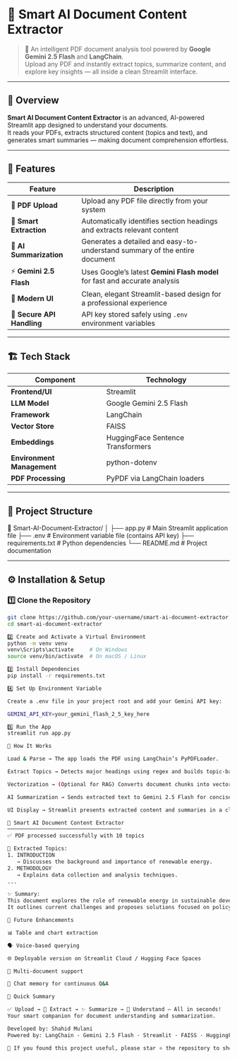 # 📘 Smart AI Document Content Extractor

> 🚀 An intelligent PDF document analysis tool powered by **Google Gemini 2.5 Flash** and **LangChain**.  
> Upload any PDF and instantly extract topics, summarize content, and explore key insights — all inside a clean Streamlit interface.

---

## 🧩 Overview

**Smart AI Document Content Extractor** is an advanced, AI-powered Streamlit app designed to understand your documents.  
It reads your PDFs, extracts structured content (topics and text), and generates smart summaries — making document comprehension effortless.

---

## 🎯 Features

| Feature | Description |
|----------|-------------|
| 📂 **PDF Upload** | Upload any PDF file directly from your system |
| 🧠 **Smart Extraction** | Automatically identifies section headings and extracts relevant content |
| 🧾 **AI Summarization** | Generates a detailed and easy-to-understand summary of the entire document |
| ⚡ **Gemini 2.5 Flash** | Uses Google’s latest **Gemini Flash model** for fast and accurate analysis |
| 🎨 **Modern UI** | Clean, elegant Streamlit-based design for a professional experience |
| 🔐 **Secure API Handling** | API key stored safely using `.env` environment variables |

---

## 🏗️ Tech Stack

| Component | Technology |
|------------|-------------|
| **Frontend/UI** | Streamlit |
| **LLM Model** | Google Gemini 2.5 Flash |
| **Framework** | LangChain |
| **Vector Store** | FAISS |
| **Embeddings** | HuggingFace Sentence Transformers |
| **Environment Management** | python-dotenv |
| **PDF Processing** | PyPDF via LangChain loaders |

---

## 📁 Project Structure

📁 Smart-AI-Document-Extractor/
│
├── app.py # Main Streamlit application file
├── .env # Environment variable file (contains API key)
├── requirements.txt # Python dependencies
└── README.md # Project documentation


---

## ⚙️ Installation & Setup

### 1️⃣ Clone the Repository
```bash
git clone https://github.com/your-username/smart-ai-document-extractor.git
cd smart-ai-document-extractor

2️⃣ Create and Activate a Virtual Environment
python -m venv venv
venv\Scripts\activate     # On Windows
source venv/bin/activate  # On macOS / Linux

3️⃣ Install Dependencies
pip install -r requirements.txt

4️⃣ Set Up Environment Variable

Create a .env file in your project root and add your Gemini API key:

GEMINI_API_KEY=your_gemini_flash_2_5_key_here

5️⃣ Run the App
streamlit run app.py

🧠 How It Works

Load & Parse → The app loads the PDF using LangChain’s PyPDFLoader.

Extract Topics → Detects major headings using regex and builds topic-based sections.

Vectorization → (Optional for RAG) Converts document chunks into vector embeddings via FAISS.

AI Summarization → Sends extracted text to Gemini 2.5 Flash for concise summarization.

UI Display → Streamlit presents extracted content and summaries in a clean layout.

📘 Smart AI Document Content Extractor
────────────────────────────────────
✅ PDF processed successfully with 10 topics

📖 Extracted Topics:
1. INTRODUCTION
   → Discusses the background and importance of renewable energy.
2. METHODOLOGY
   → Explains data collection and analysis techniques.
...

✨ Summary:
This document explores the role of renewable energy in sustainable development. 
It outlines current challenges and proposes solutions focused on policy and innovation.

🚀 Future Enhancements

📊 Table and chart extraction

🗣️ Voice-based querying

🌐 Deployable version on Streamlit Cloud / Hugging Face Spaces

🧩 Multi-document support

💬 Chat memory for continuous Q&A

🧭 Quick Summary

✅ Upload → 🧠 Extract → ✨ Summarize → 📄 Understand — All in seconds!
Your smart companion for document understanding and summarization.

Developed by: Shahid Mulani
Powered by: LangChain · Gemini 2.5 Flash · Streamlit · FAISS · HuggingFace

🌟 If you found this project useful, please star ⭐ the repository to show your support!
